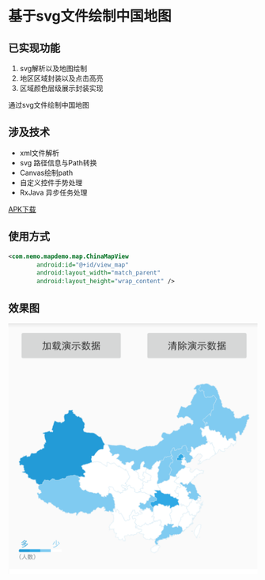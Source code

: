 # 基于svg文件绘制中国地图

## 已实现功能
1. svg解析以及地图绘制
1. 地区区域封装以及点击高亮
1. 区域颜色层级展示封装实现


通过svg文件绘制中国地图
## 涉及技术
* xml文件解析
* svg 路径信息与Path转换
* Canvas绘制path
* 自定义控件手势处理
* RxJava 异步任务处理

[APK下载](https://raw.githubusercontent.com/ljying/ChinaMap/master/screenshot/China_Map.apk)

## 使用方式
```xml
<com.nemo.mapdemo.map.ChinaMapView
        android:id="@+id/view_map"
        android:layout_width="match_parent"
        android:layout_height="wrap_content" />
```

## 效果图
![效果图](https://github.com/lijianying-github/SvgChinaMap/blob/master/screenshot/effect.png)



